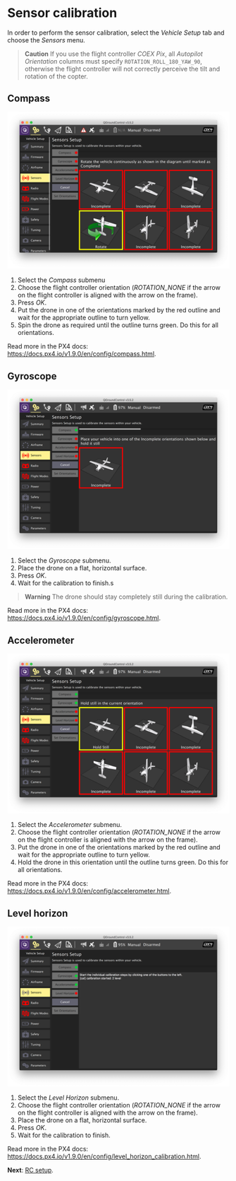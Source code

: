 # Sensor calibration

In order to perform the sensor calibration, select the *Vehicle Setup* tab and choose the *Sensors* menu.

> **Caution** If you use the flight controller *COEX Pix*, all *Autopilot Orientation* columns must specify `ROTATION_ROLL_180_YAW_90`, otherwise the flight controller will not correctly perceive the tilt and rotation of the copter.

## Compass

<img src="../assets/qgc-cal-compass.png" alt="QGroundControl compass calibration" class="zoom">

1. Select the *Compass* submenu
2. Choose the flight controller orientation (*ROTATION_NONE* if the arrow on the flight controller is aligned with the arrow on the frame).
3. Press *OK*.
4. Put the drone in one of the orientations marked by the red outline and wait for the appropriate outline to turn yellow.
5. Spin the drone as required until the outline turns green. Do this for all orientations.

Read more in the PX4 docs: https://docs.px4.io/v1.9.0/en/config/compass.html.

## Gyroscope

<img src="../assets/qgc-cal-gyro.png" alt="QGroundControl gyroscope calibration" class="zoom">

1. Select the *Gyroscope* submenu.
2. Place the drone on a flat, horizontal surface.
3. Press *OK*.
4. Wait for the calibration to finish.s

> **Warning** The drone should stay completely still during the calibration.

Read more in the PX4 docs: https://docs.px4.io/v1.9.0/en/config/gyroscope.html.

## Accelerometer

<img src="../assets/qgc-cal-acc.png" alt="QGroundControl accelerometer calibration" class="zoom">

1. Select the *Accelerometer* submenu.
2. Choose the flight controller orientation (*ROTATION_NONE* if the arrow on the flight controller is aligned with the arrow on the frame).
3. Put the drone in one of the orientations marked by the red outline and wait for the appropriate outline to turn yellow.
4. Hold the drone in this orientation until the outline turns green. Do this for all orientations.

Read more in the PX4 docs: https://docs.px4.io/v1.9.0/en/config/accelerometer.html.

## Level horizon

<img src="../assets/qgc-cal-level.png" alt="QGroundControl level horizon calibration" class="zoom">

1. Select the *Level Horizon* submenu.
2. Choose the flight controller orientation (*ROTATION_NONE* if the arrow on the flight controller is aligned with the arrow on the frame).
3. Place the drone on a flat, horizontal surface.
4. Press *OK*.
5. Wait for the calibration to finish.

Read more in the PX4 docs: https://docs.px4.io/v1.9.0/en/config/level_horizon_calibration.html.

**Next**: [RC setup](radio.md).
